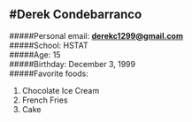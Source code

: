#Derek Condebarranco  
---  

#####Personal email: **derekc1299@gmail.com**  
#####School: HSTAT    
#####Age: 15    
#####Birthday: December 3, 1999    
#####Favorite foods: 
1. Chocolate Ice Cream  
2. French Fries  
3. Cake  